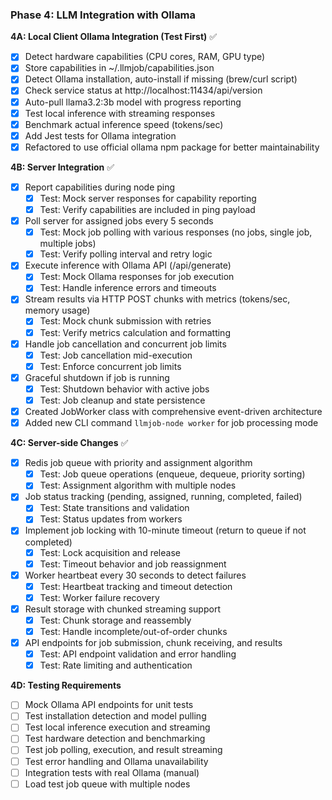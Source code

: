 ### Phase 4: LLM Integration with Ollama

**4A: Local Client Ollama Integration (Test First)** ✅
- [x] Detect hardware capabilities (CPU cores, RAM, GPU type)
- [x] Store capabilities in ~/.llmjob/capabilities.json
- [x] Detect Ollama installation, auto-install if missing (brew/curl script)
- [x] Check service status at http://localhost:11434/api/version
- [x] Auto-pull llama3.2:3b model with progress reporting
- [x] Test local inference with streaming responses
- [x] Benchmark actual inference speed (tokens/sec)
- [x] Add Jest tests for Ollama integration
- [x] Refactored to use official ollama npm package for better maintainability

**4B: Server Integration** ✅
- [x] Report capabilities during node ping
  - [x] Test: Mock server responses for capability reporting
  - [x] Test: Verify capabilities are included in ping payload
- [x] Poll server for assigned jobs every 5 seconds
  - [x] Test: Mock job polling with various responses (no jobs, single job, multiple jobs)
  - [x] Test: Verify polling interval and retry logic
- [x] Execute inference with Ollama API (/api/generate)
  - [x] Test: Mock Ollama responses for job execution
  - [x] Test: Handle inference errors and timeouts
- [x] Stream results via HTTP POST chunks with metrics (tokens/sec, memory usage)
  - [x] Test: Mock chunk submission with retries
  - [x] Test: Verify metrics calculation and formatting
- [x] Handle job cancellation and concurrent job limits
  - [x] Test: Job cancellation mid-execution
  - [x] Test: Enforce concurrent job limits
- [x] Graceful shutdown if job is running
  - [x] Test: Shutdown behavior with active jobs
  - [x] Test: Job cleanup and state persistence
- [x] Created JobWorker class with comprehensive event-driven architecture
- [x] Added new CLI command `llmjob-node worker` for job processing mode

**4C: Server-side Changes** ✅
- [x] Redis job queue with priority and assignment algorithm
  - [x] Test: Job queue operations (enqueue, dequeue, priority sorting)
  - [x] Test: Assignment algorithm with multiple nodes
- [x] Job status tracking (pending, assigned, running, completed, failed)
  - [x] Test: State transitions and validation
  - [x] Test: Status updates from workers
- [x] Implement job locking with 10-minute timeout (return to queue if not completed)
  - [x] Test: Lock acquisition and release
  - [x] Test: Timeout behavior and job reassignment
- [x] Worker heartbeat every 30 seconds to detect failures
  - [x] Test: Heartbeat tracking and timeout detection
  - [x] Test: Worker failure recovery
- [x] Result storage with chunked streaming support
  - [x] Test: Chunk storage and reassembly
  - [x] Test: Handle incomplete/out-of-order chunks
- [x] API endpoints for job submission, chunk receiving, and results
  - [x] Test: API endpoint validation and error handling
  - [x] Test: Rate limiting and authentication

**4D: Testing Requirements**
- [ ] Mock Ollama API endpoints for unit tests
- [ ] Test installation detection and model pulling
- [ ] Test local inference execution and streaming
- [ ] Test hardware detection and benchmarking
- [ ] Test job polling, execution, and result streaming
- [ ] Test error handling and Ollama unavailability
- [ ] Integration tests with real Ollama (manual)
- [ ] Load test job queue with multiple nodes